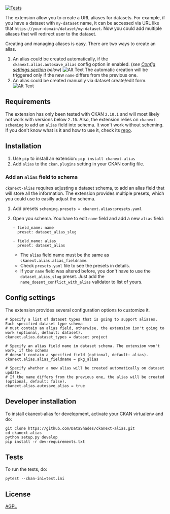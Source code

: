 

[![Tests](https://github.com/DataShades/ckanext-alias/workflows/Tests/badge.svg?branch=master)](https://github.com/DataShades/ckanext-alias/actions)

The extension allow you to create a URL aliases for datasets. For example, if you have a dataset with `my-dataset` name, it can be accessed via URL like that `https://your-domain/dataset/my-dataset`. Now you could add multiple aliases  that will redirect user to the dataset.

Creating and managing aliases is easy. There are two ways to create an alias.
1. An alias could be created automatically, if the `ckanext.alias.autosave_alias` config option in enabled. (_see [Config settings section](#config-settings) below_)
    ![Alt Text](doc/auto-alias.gif)
    The automatic creation will be triggered only if the new `name` differs from the previous one.
2. An alias could be created manually via dataset create/edit form.
    ![Alt Text](doc/manual-alias.gif)

## Requirements

The extension has only been tested with CKAN `2.10.1` and will most likely not work with versions below `2.10`.
Also, the extension relies on `ckanext-scheming` to add an `alias` field into schema. It won't work without scheming.
If you don't know what is it and how to use it, check its [repo](https://github.com/ckan/ckanext-scheming).

## Installation

1. Use `pip` to install an extension:  `pip install ckanext-alias`
2. Add `alias` to the `ckan.plugins` setting in your CKAN config file.

### Add an `alias` field to schema
`ckanext-alias` requires adjusting a dataset schema, to add an alias field that will store all the information. The extension provides multiple presets, which you could use to easilly adjust the schema.


1. Add presets `scheming.presets = ckanext.alias:presets.yaml`
2. Open you schema. You have to edit `name` field and add a new `alias` field:

	```
	- field_name: name
	  preset: dataset_alias_slug

	- field_name: alias
	  preset: dataset_alias
	```

	- The `alias` field name must be the same as `ckanext.alias.alias_fieldname`.
	- Check `presets.yaml` file to see the presets in details.
	- If your `name` field was altered  before, you don't have to use the `dataset_alias_slug` preset. Just add the `name_doesnt_conflict_with_alias` validator to list of yours.

## Config settings

The extension provides several configuration options to customize it.

```
# Specify a list of dataset types that is going to support aliases. Each specified dataset type schema
# must contain an alias field, otherwise, the extension isn't going to work (optional, default: dataset).
ckanext.alias.dataset_types = dataset project
```
```
# Specify an alias field name in dataset schema. The extension won't work, if the schema
# doesn't contain a specified field (optional, default: alias).
ckanext.alias.alias_fieldname = pkg_alias
```
```
# Specify whether a new alias will be created automatically on dataset update.
# If the name differs from the previous one, the alias will be created (optional, default: false).
ckanext.alias.autosave_alias = true
```
## Developer installation

To install ckanext-alias for development, activate your CKAN virtualenv and do:

    git clone https://github.com/DataShades/ckanext-alias.git
    cd ckanext-alias
    python setup.py develop
    pip install -r dev-requirements.txt

## Tests

To run the tests, do:

    pytest --ckan-ini=test.ini


## License

[AGPL](https://www.gnu.org/licenses/agpl-3.0.en.html)
